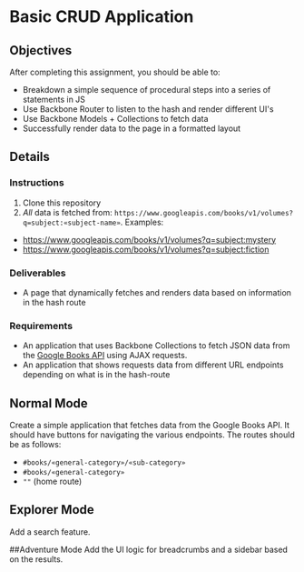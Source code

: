 # Basic CRUD Application

## Objectives

After completing this assignment, you should be able to:

* Breakdown a simple sequence of procedural steps into a series of statements in JS
* Use Backbone Router to listen to the hash and render different UI's
* Use Backbone Models + Collections to fetch data
* Successfully render data to the page in a formatted layout


## Details

### Instructions
1. Clone this repository
2. *All* data is fetched from: `https://www.googleapis.com/books/v1/volumes?q=subject:«subject-name»`. Examples:
  - https://www.googleapis.com/books/v1/volumes?q=subject:mystery
  - https://www.googleapis.com/books/v1/volumes?q=subject:fiction

### Deliverables
* A page that dynamically fetches and renders data based on information in the hash route

### Requirements

* An application that uses Backbone Collections to fetch JSON data from the [Google Books API](https://developers.google.com/books/docs/v1/using) using AJAX requests.
* An application that shows requests data from different URL endpoints depending on what is in the hash-route

## Normal Mode

Create a simple application that fetches data from the Google Books API. It should have buttons for navigating the various endpoints. The routes should be as follows:
  - `#books/«general-category»/«sub-category»`
  - `#books/«general-category»`
  - `""` (home route)

## Explorer Mode
Add a search feature.

##Adventure Mode
Add the UI logic for breadcrumbs and a sidebar based on the results.
